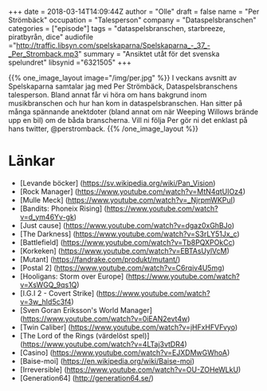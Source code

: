 +++
date = 2018-03-14T14:09:44Z
author = "Olle"
draft = false
name = "Per Strömbäck"
occupation = "Talesperson"
company = "Dataspelsbranschen"
categories = ["episode"]
tags = "dataspelsbranschen, starbreeze, piratbyrån, dice"
audiofile ="http://traffic.libsyn.com/spelskaparna/Spelskaparna_-_37_-_Per_Stromback.mp3"
summary = "Ansiktet utåt för det svenska spelundret"
libsynid ="6321505"
+++

{{% one_image_layout image="/img/per.jpg" %}}
I veckans avsnitt av Spelskaparna samtalar jag med Per Strömbäck, Dataspelsbranschens talesperson.  Bland annat får vi höra om hans bakgrund inom musikbranschen och hur han kom in dataspelsbranschen. Han sitter på många spännande anektdoter (bland annat om när Weeping Willows brände upp en bil) om de båda branscherna. Vill ni följa Per gör ni det enklast på hans twitter, @perstromback.
{{% /one_image_layout %}}

# Länkar
* [Levande böcker] (https://sv.wikipedia.org/wiki/Pan_Vision)
* [Rock Manager] (https://www.youtube.com/watch?v=MtN4qtUIOz4)
* [Mulle Meck] (https://www.youtube.com/watch?v=_NjrpmWKPuI)
* [Bandits: Phoneix Rising] (https://www.youtube.com/watch?v=d_ym46Yv-gk)
* [Just cause] (https://www.youtube.com/watch?v=dgaz0xGhBJo)
* [The Darkness] (https://www.youtube.com/watch?v=S3rLY51Jx_c)
* [Battlefield] (https://www.youtube.com/watch?v=Tb8PQXPOkCc)
* [Korkeken] (https://www.youtube.com/watch?v=EBTAsUylVcM)
* [Mutant] (https://fandrake.com/produkt/mutant/)
* [Postal 2] (https://www.youtube.com/watch?v=C6rqiv4U5mg)
* [Hooligans: Storm over Europe] (https://www.youtube.com/watch?v=XsWGQ_9qs1Q)
* [I.G.I 2 - Covert Strike] (https://www.youtube.com/watch?v=3w_hId5c3f4)
* [Sven Goran Eriksson's World Manager] (https://www.youtube.com/watch?v=0iEAN2evt4w)
* [Twin Caliber] (https://www.youtube.com/watch?v=jHFxHFVFvyo)
* [The Lord of the Rings (värdelöst spel)] (https://www.youtube.com/watch?v=4LTaj3vtDR4) 
* [Casino] (https://www.youtube.com/watch?v=EJXDMwGWhoA)
* [Baise-moi] (https://en.wikipedia.org/wiki/Baise-moi)
* [Irreversible] (https://www.youtube.com/watch?v=OU-ZOHeWLkU)
* [Generation64] (http://generation64.se/)
